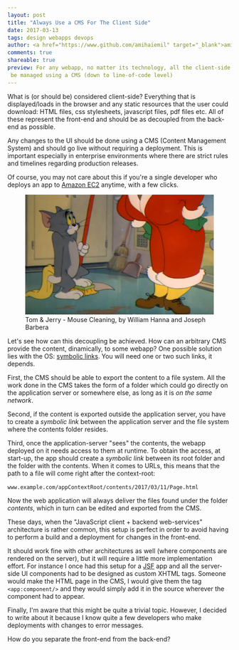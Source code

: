 ```yaml
---
layout: post
title: "Always Use a CMS For The Client Side"
date: 2017-03-13
tags: design webapps devops
author: <a href="https://www.github.com/amihaiemil" target="_blank">amihaiemil</a>
comments: true
shareable: true
preview: For any webapp, no matter its technology, all the client-side content has to
 be managed using a CMS (down to line-of-code level)
---
```


What is (or should be) considered client-side? Everything that is displayed/loads
in the browser and any static resources that the user could download:
HTML files, css stylesheets, javascript files, pdf files etc. All of these
represent the front-end and should be as decoupled from the back-end as possible.

Any changes to the UI should be done using a CMS (Content Management System)
and should go live without requiring a deployment. This is important especially
in enterprise environments where there are strict rules and timelines
regarding production releases.

Of course, you may not care about this if you're a single developer who deploys
an app to [Amazon EC2](https://aws.amazon.com/ec2/) anytime, with a few clicks.

<figure class="articleimg">
 <img src="/images/mouse_cleaning.PNG" alt="Mouse Cleaning">
 <figcaption>
 Tom & Jerry - Mouse Cleaning, by  William Hanna and Joseph Barbera
 </figcaption>
</figure>

Let's see how can this decoupling be achieved. How can an arbitrary CMS provide the content,
dinamically, to some webapp? One possible solution lies with the OS: [symbolic links](https://en.wikipedia.org/wiki/Symbolic_link).
You will need one or two such links, it depends.

First, the CMS should be able to export the content to a file system. All the work
done in the CMS takes the form of a folder which could go directly on the
application server or somewhere else, as long as it is *on the same network*.

Second, if the content is exported outside the application server, you have to
create a *symbolic link* between the application server and the file system where
the contents folder resides.

Third, once the application-server "sees" the contents, the webapp deployed on
it needs access to them at runtime. To obtain the access, at start-up, the app
should create a *symbolic link* between its root folder and the folder with
the contents. When it comes to URLs, this means that the path to a file will
come right after the context-root:

```
www.example.com/appContextRoot/contents/2017/03/11/Page.html
```

Now the web application will always deliver the files found under
the folder *contents*, which in turn can be edited and exported from the CMS.

These days, when the "JavaScript client + backend web-services" architecture is
rather common, this setup is perfect in order to avoid having to perform a build
and a deployment for changes in the front-end.

It should work fine with other architectures as well (where components
are rendered on the server), but it will require a little more implementation effort.
For instance I once had this setup for a [JSF](https://en.wikipedia.org/wiki/JavaServer_Faces)
app and all the server-side UI components had to be designed as custom XHTML tags.
Someone would make the HTML page in the CMS, I would give them the tag ``<app:component/>``
and they would simply add it in the source wherever the component had to appear.

Finally, I'm aware that this might be quite a trivial topic. However, I decided
to write about it because I know quite a few developers who make deployments with
changes to error messages.

How do you separate the front-end from the back-end?
